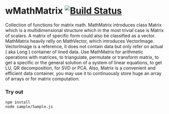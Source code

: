 
# wMathMatrix [![Build Status](https://travis-ci.org/Wandalen/wMathMatrix.svg?branch=master)](https://travis-ci.org/Wandalen/wMathMatrix)

Collection of functions for matrix math. MathMatrix introduces class Matrix which is a multidimensional structure which in the most trivial case is Matrix of scalars. A matrix of specific form could also be classified as a vector. MathMatrix heavily relly on MathVector, which introduces VectorImage. VectorImage is a reference, it does not contain data but only refer on actual ( aka Long ) container of lined data.  Use MathMatrix for arithmetic operations with matrices, to triangulate, permutate or transform matrix, to get a specific or the general solution of a system of linear equations, to get LU, QR decomposition, for SVD or PCA. Also, Matrix is a convenient and efficient data container, you may use it to continuously store huge an array of arrays or for matrix computation.

### Try out
```
npm install
node sample/Sample.js
```









































































